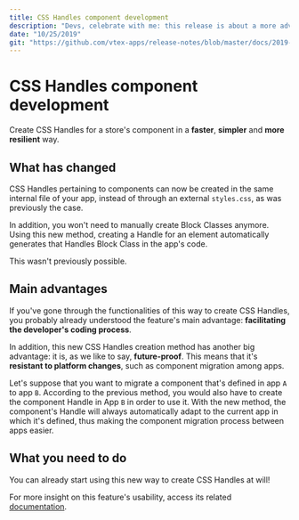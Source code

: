 ```yaml
---
title: CSS Handles component development
description: "Devs, celebrate with me: this release is about a more advantageous, easy and brand new way to create CSS Handles for store components."
date: "10/25/2019"
git: "https://github.com/vtex-apps/release-notes/blob/master/docs/2019-week-41-42/css-handles-component-development.md"
---
```


# CSS Handles component development

Create CSS Handles for a store's component in a **faster**, **simpler** and **more resilient** way. 

## What has changed

CSS Handles pertaining to components can now be created in the same internal file of your app, instead of through an external `styles.css`, as was previously the case. 

In addition, you won't need to manually create Block Classes anymore. Using this new method, creating a Handle for an element automatically generates that Handles Block Class in the app's code.

This wasn't previously possible.

## Main advantages

If you've gone through the functionalities of this way to create CSS Handles, you probably already understood the feature's main advantage: **facilitating the developer's coding process**.

In addition, this new CSS Handles creation method has another big advantage: it is, as we like to say, **future-proof**. This means that it's **resistant to platform changes**, such as component migration among apps.

Let's suppose that you want to migrate a component that's defined in app `A` to app `B`. According to the previous method, you would also have to create the component Handle in App `B` in order to use it. With the new method, the component's Handle will always automatically adapt to the current app in which it's defined, thus making the component migration process between apps easier.

## What you need to do 

You can already start using this new way to create CSS Handles at will!

For more insight on this feature's usability, access its related [documentation](https://vtex.io/docs/app/vtex.css-handles).
